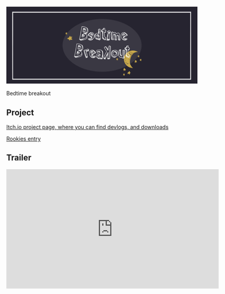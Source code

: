 ![Bedtime Breakout](../Images/BedtimeBreakoutBanner.png)


Bedtime breakout 

## Project
[Itch.io project page, where you can find devlogs, and downloads](https://sebastien-vermeulen.itch.io/bedtime-breakout)

[Rookies entry](https://www.therookies.co/entries/5203)

## Trailer
<iframe width="560" height="315" src="https://www.youtube.com/embed/wuusCKiODiA"
frameborder="0" allowfullscreen></iframe>